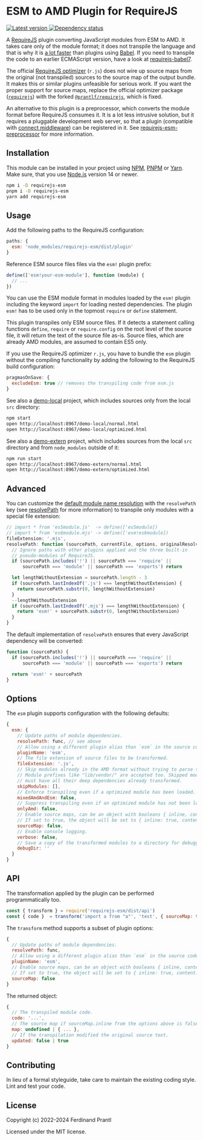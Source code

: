 # ESM to AMD Plugin for RequireJS

[![Latest version](https://img.shields.io/npm/v/requirejs-esm)
 ![Dependency status](https://img.shields.io/librariesio/release/npm/requirejs-esm)
](https://www.npmjs.com/package/requirejs-esm)

A [RequireJS] plugin converting JavaScript modules from ESM to AMD. It takes care only of the module format; it does not transpile the language and that is why it is [a lot faster] than plugins using [Babel]. If you need to transpile the code to an earlier ECMAScript version, have a look at [requirejs-babel7].

The official [RequireJS optimizer] (`r.js`) does not wire up source maps from the original (not transpiled) sources to the source map of the output bundle. It makes this or similar plugins unfeasible for serious work. If you want the proper support for source maps, replace the official optimizer package ([`requirejs`]) with the forked [`@prantlf/requirejs`], which is fixed.

An alternative to this plugin is a preprocessor, which converts the module format before RequireJS consumes it. It is a lot less intrusive solution, but it requires a pluggable development web server, so that a plugin (compatible with [connect middleware]) can be registered in it. See [requirejs-esm-preprocessor] for more information.

## Installation

This module can be installed in your project using [NPM], [PNPM] or [Yarn]. Make sure, that you use [Node.js] version 14 or newer.

```sh
npm i -D requirejs-esm
pnpm i -D requirejs-esm
yarn add requirejs-esm
```

## Usage

Add the following paths to the RequireJS configuration:

```javascript
paths: {
  esm: 'node_modules/requirejs-esm/dist/plugin'
}
```

Reference ESM source files files via the `esm!` plugin prefix:

```javascript
define(['esm!your-esm-module'], function (module) {
  // ...
})
```

You can use the ESM module format in modules loaded by the `esm!` plugin including the keyword `import` for loading nested dependencies. The plugin `esm!` has to be used only in the topmost `require` or `define` statement.

This plugin transpiles only ESM source files. If it detects a statement calling functions `define`, `require` or `require.config` on the root level of the source file, it will return the text of the source file as-is. Source files, which are already AMD modules, are assumed to contain ES5 only.

If you use the RequireJS optimizer `r.js`, you have to bundle the `esm` plugin without the compiling functionality by adding the following to the RequireJS build configuration:

```js
pragmasOnSave: {
  excludeEsm: true // removes the transpiling code from esm.js
}
```

See also a [demo-local] project, which includes sources only from the local `src` directory:

```sh
npm start
open http://localhost:8967/demo-local/normal.html
open http://localhost:8967/demo-local/optimized.html
```

See also a [demo-extern] project, which includes sources from the local `src` directory and from `node_modules` outside of it:

```sh
npm run start
open http://localhost:8967/demo-extern/normal.html
open http://localhost:8967/demo-extern/optimized.html
```

## Advanced

You can customize the [default module name resolution] with the `resolvePath` key (see [resolvePath] for more information) to transpile only modules with a special file extension:

```js
// import * from 'es5module.js'  -> define(['es5module])
// import * from 'es6module.mjs' -> define(['esm!es6module])
fileExtension: '.mjs',
resolvePath: function (sourcePath, currentFile, options, originalResolvePath) {
  // Ignore paths with other plugins applied and the three built-in
  // pseudo-modules of RequireJS.
  if (sourcePath.includes('!') || sourcePath === 'require' ||
      sourcePath === 'module' || sourcePath === 'exports') return

  let lengthWithoutExtension = sourcePath.length - 3
  if (sourcePath.lastIndexOf('.js') === lengthWithoutExtension) {
    return sourcePath.substr(0, lengthWithoutExtension)
  }
  --lengthWithoutExtension
  if (sourcePath.lastIndexOf('.mjs') === lengthWithoutExtension) {
    return 'esm!' + sourcePath.substr(0, lengthWithoutExtension)
  }
}
```

The default implementation of `resolvePath` ensures that every JavaScript dependency will be converted:

```js
function (sourcePath) {
  if (sourcePath.includes('!') || sourcePath === 'require' ||
      sourcePath === 'module' || sourcePath === 'exports') return

  return 'esm!' + sourcePath
}
```

## Options

The `esm` plugin supports configuration with the following defaults:

```js
{
  esm: {
    // Update paths of module dependencies.
    resolvePath: func, // see above
    // Allow using a different plugin alias than `esm` in the source code.
    pluginName: 'esm',
    // The file extension of source files to be transformed.
    fileExtension: '.js',
    // Skip modules already in the AMD format without trying to parse them.
    // Module prefixes like "lib/vendor/" are accepted too. Skipped modules
    // must have all their deep dependencies already transformed.
    skipModules: [],
    // Enforce transpiling even if a optimized module has been loaded.
    mixedAmdAndEsm: false,
    // Suppress transpiling even if an optimized module has not been loaded yet.
    onlyAmd: false,
    // Enable source maps, can be an object with booleans { inline, content }.
    // If set to true, the object will be set to { inline: true, content: true }.
    sourceMap: false,
    // Enable console logging.
    verbose: false,
    // Save a copy of the transformed modules to a directory for debugging purposes.
    debugDir: ''
  }
}
```

## API

The transformation applied by the plugin can be performed programmatically too.

```js
const { transform } = require('requirejs-esm/dist/api')
const { code }  = transform('import a from "a"', 'test', { sourceMap: true })
```

The `transform` method supports a subset of plugin options:

```js
{
  // Update paths of module dependencies.
  resolvePath: func,
  // Allow using a different plugin alias than `esm` in the source code.
  pluginName: 'esm',
  // Enable source maps, can be an object with booleans { inline, content }.
  // If set to true, the object will be set to { inline: true, content: true }.
  sourceMap: false
}
```

The returned object:

```js
{
  // The transpiled module code.
  code: '...',
  // The source map if sourceMap.inline from the options above is false.
  map: undefined | { ... },
  // If the transpilation modified the original source text.
  updated: false | true
}
```

## Contributing

In lieu of a formal styleguide, take care to maintain the existing coding style. Lint and test your code.

## License

Copyright (c) 2022-2024 Ferdinand Prantl

Licensed under the MIT license.

[Babel]: https://babeljs.io/
[RequireJS]: http://requirejs.org
[RequireJS optimizer]: https://requirejs.org/docs/optimization.html
[requirejs-babel7]: https://www.npmjs.com/package/requirejs-babel7
[requirejs-esm-preprocessor]: https://www.npmjs.com/package/requirejs-esm-preprocessor
[connect middleware]: https://github.com/senchalabs/connect/wiki
[`requirejs`]: https://www.npmjs.com/package/requirejs
[`@prantlf/requirejs`]: https://www.npmjs.com/package/@prantlf/requirejs
[Node.js]: http://nodejs.org/
[NPM]: https://www.npmjs.com/
[PNPM]: https://pnpm.io/
[Yarn]: https://yarnpkg.com/
[demo-local]: https://github.com/prantlf/requirejs-esm/tree/master/demo-local
[demo-extern]: https://github.com/prantlf/requirejs-esm/tree/master/demo-extern
[default module name resolution]: https://github.com/prantlf/requirejs-esm/blob/master/src/resolve-path.js#L48
[resolvePath]: https://github.com/tleunen/babel-plugin-module-resolver/blob/master/DOCS.md#resolvepath
[a lot faster]: ./perf/README.md#readme
